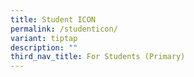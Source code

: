 ```yaml
---
title: Student ICON
permalink: /studenticon/
variant: tiptap
description: ""
third_nav_title: For Students (Primary)
---
```

